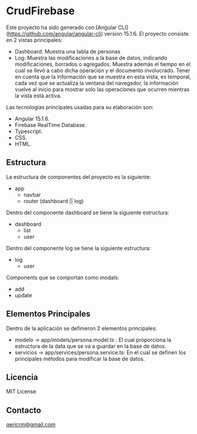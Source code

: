 # CrudFirebase

Este proyecto ha sido generado con [Angular CLI] (https://github.com/angular/angular-cli) version 15.1.6.
El proyecto consiste en 2 vistas principales:

- Dashboard: Muestra una tabla de personas 
- Log: Muestra las modificaciones a la base de datos, indicando modificaciones, borrados o agregados. Muestra además el tiempo en el cual se llevó a cabo dicha operación y el documento involucrado. Tener en cuenta que la información que se muestra en esta vista, es temporal, cada vez que se actualiza la ventana del navegador, la información vuelve al inicio para mostrar solo las operaciones que ocurren mientras la vista está activa.

Las tecnologías principales usadas para su elaboración son:
- Angular 15.1.6.
- Firebase RealTime Database.
- Typescript.
- CSS.
- HTML.

## Estructura

La estructura de componentes del proyecto es la siguiente:
- app
    - navbar
    - router (dashboard || log)

Dentro del componente dashboard se tiene la siguiente estructura:
- dashboard
    - list
    - user

Dentro del componente log se tiene la siguiente estructura:
- log
    - user

Components que se comportan como modals:
- add
- update

## Elementos Principales

Dentro de la aplicación se definieron 2 elementos principales:
- modelo -> app/models/persona.model.ts : El cual proporciona la estructura de la data que se va a guardar en la base de datos.
- servicios -> app/services/persona.service.ts: En el cual se definen los principales métodos para modificar la base de datos.

## Licencia

MIT License

## Contacto

qericrm@gmail.com
